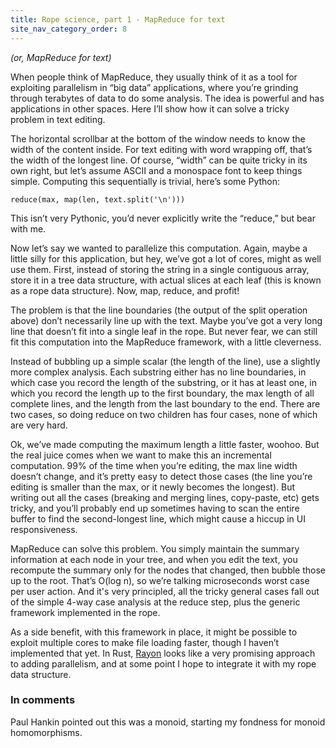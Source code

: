 ```yaml
---
title: Rope science, part 1 - MapReduce for text
site_nav_category_order: 8
---
```


_(or, MapReduce for text)_

When people think of MapReduce, they usually think of it as a tool for exploiting parallelism in “big data” applications, where you’re grinding through terabytes of data to do some analysis. The idea is powerful and has applications in other spaces. Here I’ll show how it can solve a tricky problem in text editing.

The horizontal scrollbar at the bottom of the window needs to know the width of the content inside. For text editing with word wrapping off, that’s the width of the longest line. Of course, “width” can be quite tricky in its own right, but let’s assume ASCII and a monospace font to keep things simple. Computing this sequentially is trivial, here’s some Python:

```
reduce(max, map(len, text.split('\n')))
```

This isn’t very Pythonic, you’d never explicitly write the “reduce,” but bear with me.

Now let’s say we wanted to parallelize this computation. Again, maybe a little silly for this application, but hey, we’ve got a lot of cores, might as well use them. First, instead of storing the string in a single contiguous array, store it in a tree data structure, with actual slices at each leaf (this is known as a rope data structure). Now, map, reduce, and profit!

The problem is that the line boundaries (the output of the split operation above) don’t necessarily line up with the text. Maybe you’ve got a very long line that doesn’t fit into a single leaf in the rope. But never fear, we can still fit this computation into the MapReduce framework, with a little cleverness.

Instead of bubbling up a simple scalar (the length of the line), use a slightly more complex analysis. Each substring either has no line boundaries, in which case you record the length of the substring, or it has at least one, in which you record the length up to the first boundary, the max length of all complete lines, and the length from the last boundary to the end. There are two cases, so doing reduce on two children has four cases, none of which are very hard.

Ok, we’ve made computing the maximum length a little faster, woohoo. But the real juice comes when we want to make this an incremental computation. 99% of the time when you’re editing, the max line width doesn’t change, and it’s pretty easy to detect those cases (the line you’re editing is smaller than the max, or it newly becomes the longest). But writing out all the cases (breaking and merging lines, copy-paste, etc) gets tricky, and you’ll probably end up sometimes having to scan the entire buffer to find the second-longest line, which might cause a hiccup in UI responsiveness.

MapReduce can solve this problem. You simply maintain the summary information at each node in your tree, and when you edit the text, you recompute the summary only for the nodes that changed, then bubble those up to the root. That’s O(log n), so we’re talking microseconds worst case per user action. And it's very principled, all the tricky general cases fall out of the simple 4-way case analysis at the reduce step, plus the generic framework implemented in the rope.

As a side benefit, with this framework in place, it might be possible to exploit multiple cores to make file loading faster, though I haven’t implemented that yet. In Rust, [Rayon](http://smallcultfollowing.com/babysteps/blog/2015/12/18/rayon-data-parallelism-in-rust/) looks like a very promising approach to adding parallelism, and at some point I hope to integrate it with my rope data structure.

### In comments

Paul Hankin pointed out this was a monoid, starting my fondness for
monoid homomorphisms.
